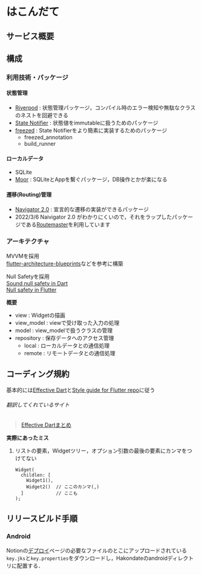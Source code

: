 # はこんだて
## サービス概要

## 構成
### 利用技術・パッケージ
#### 状態管理
- [Riverpod](https://pub.dev/packages/riverpod) : 状態管理パッケージ，コンパイル時のエラー検知や無駄なクラスのネストを回避できる
- [State Notifier](https://pub.dev/packages/state_notifier) : 状態値をimmutableに扱うためのパッケージ
- [freezed](https://pub.dev/packages/freezed/install) : State Notifierをより簡素に実装するためのパッケージ
  - freezed_annotation
  - build_runner

#### ローカルデータ
- SQLite
- [Moor](https://moor.simonbinder.eu/) : SQLiteとAppを繋ぐパッケージ，DB操作とかが楽になる

#### 遷移(Routing)管理
- [Navigator 2.0](https://docs.google.com/document/d/1Q0jx0l4-xymph9O6zLaOY4d_f7YFpNWX_eGbzYxr9wY/edit#) : 宣言的な遷移の実装ができるパッケージ
- 2022/3/6 Naivigator 2.0 がわかりにくいので，それをラップしたパッケージである[Routemaster](https://pub.dev/packages/routemaster)を利用しています

### アーキテクチャ
MVVMを採用  
[flutter-architecture-blueprints](https://github.com/wasabeef/flutter-architecture-blueprints)などを参考に構築  

Null Safetyを採用  
[Sound null safety in Dart](https://dart.dev/null-safety)  
[Null safety in Flutter](https://flutter.dev/docs/null-safety)

**概要**
- view : Widgetの描画
- view_model : viewで受け取った入力の処理
- model : view_modelで扱うクラスの管理
- repository : 保存データへのアクセス管理
  - local : ローカルデータとの通信処理
  - remote : リモートデータとの通信処理

## コーディング規約
基本的には[Effective Dart](https://dart.dev/guides/language/effective-dart)と[Style guide for Flutter repo](https://github.com/flutter/flutter/wiki/Style-guide-for-Flutter-repo)に従う  
###### 翻訳してくれているサイト
> [Effective Dartまとめ](https://qiita.com/mkosuke/items/42c19d7edbf111f7fb71)

**実際にあったミス**
1. リストの要素，Widgetツリー，オプション引数の最後の要素にカンマをつけてない
    ```
    Widget(
      childlen: [
        Widget1(),
        Widget2()  // ここのカンマ(,)
      ]            // ここも
    );
    ```
## リリースビルド手順
### Android
Notionの[デプロイ](https://www.notion.so/hakondate/05c751dbd24645a1a40726c62e7c91fe?pvs=4)ページの必要なファイルのとこにアップロードされている`key.jks`と`key.properties`をダウンロードし，Hakondateのandroidディレクトリに配置する．

